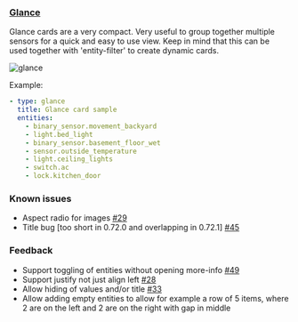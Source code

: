 ### [Glance](https://developers.home-assistant.io/docs/en/lovelace_card_types.html#glance)

Glance cards are a very compact. Very useful to group together multiple sensors for a quick and easy to use view. Keep in mind that this can be used together with 'entity-filter' to create dynamic cards.

![glance](https://user-images.githubusercontent.com/7738048/41775898-721f063e-762e-11e8-89bb-27463552416f.png)

Example:
```yaml
- type: glance
  title: Glance card sample
  entities:
    - binary_sensor.movement_backyard
    - light.bed_light
    - binary_sensor.basement_floor_wet
    - sensor.outside_temperature
    - light.ceiling_lights
    - switch.ac
    - lock.kitchen_door
```

### Known issues
- Aspect radio for images [#29](https://github.com/home-assistant/ui-schema/issues/29)
- Title bug [too short in 0.72.0 and overlapping in 0.72.1] [#45](https://github.com/home-assistant/ui-schema/issues/45)

### Feedback
- Support toggling of entities without opening more-info [#49](https://github.com/home-assistant/ui-schema/issues/49)
- Support justify not just align left [#28](https://github.com/home-assistant/ui-schema/issues/28)
- Allow hiding of values and/or title [#33](https://github.com/home-assistant/ui-schema/issues/33)
- Allow adding empty entities to allow for example a row of 5 items, where 2 are on the left and 2 are on the right with gap in middle